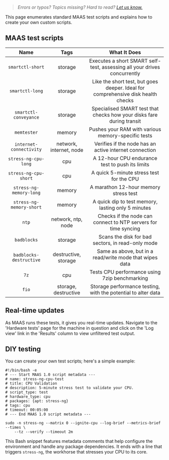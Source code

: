 > *Errors or typos? Topics missing? Hard to read? <a href="https://docs.google.com/forms/d/e/1FAIpQLScIt3ffetkaKW3gDv6FDk7CfUTNYP_HGmqQotSTtj2htKkVBw/viewform?usp=pp_url&entry.1739714854=https://maas.io/docs/implementing-hardware-test-scripts" target = "_blank">Let us know.</a>*

This page enumerates standard MAAS test scripts and explains how to create your own custom scripts.

## MAAS test scripts

| **Name** | **Tags** | **What It Does** |
|:--------:|:--------:|:----------------:|
| `smartctl-short` | storage | Executes a short SMART self-test, assessing all your drives concurrently |
| `smartctl-long` | storage | Like the short test, but goes deeper. Ideal for comprehensive disk health checks |
| `smartctl-conveyance` | storage | Specialised SMART test that checks how your disks fare during transit |
| `memtester` | memory | Pushes your RAM with various memory-specific tests |
| `internet-connectivity` | network, internet, node | Verifies if the node has an active internet connection |
| `stress-ng-cpu-long` | cpu | A 12-hour CPU endurance test to push its limits |
| `stress-ng-cpu-short` | cpu | A quick 5-minute stress test for the CPU |
| `stress-ng-memory-long` | memory | A marathon 12-hour memory stress test |
| `stress-ng-memory-short` | memory | A quick dip to test memory, lasting only 5 minutes |
| `ntp` | network, ntp, node | Checks if the node can connect to NTP servers for time syncing |
| `badblocks` | storage | Scans the disk for bad sectors, in read-only mode |
| `badblocks-destructive` | destructive, storage | Same as above, but in a read/write mode that wipes data |
| `7z` | cpu | Tests CPU performance using 7zip benchmarking |
| `fio` | storage, destructive | Storage performance testing, with the potential to alter data |

## Real-time updates

As MAAS runs these tests, it gives you real-time updates. Navigate to the 'Hardware tests' page for the machine in question and click on the 'Log view' link in the 'Results' column to view unfiltered test output.

## DIY testing

You can create your own test scripts; here's a simple example:

```nohighlight
#!/bin/bash -e
# --- Start MAAS 1.0 script metadata ---
# name: stress-ng-cpu-test
# title: CPU Validation
# description: 5-minute stress test to validate your CPU.
# script_type: test
# hardware_type: cpu
# packages: {apt: stress-ng}
# tags: cpu
# timeout: 00:05:00
# --- End MAAS 1.0 script metadata ---

sudo -n stress-ng --matrix 0 --ignite-cpu --log-brief --metrics-brief --times \
    --tz --verify --timeout 2m
```

This Bash snippet features metadata comments that help configure the environment and handle any package dependencies. It ends with a line that triggers `stress-ng`, the workhorse that stresses your CPU to its core.